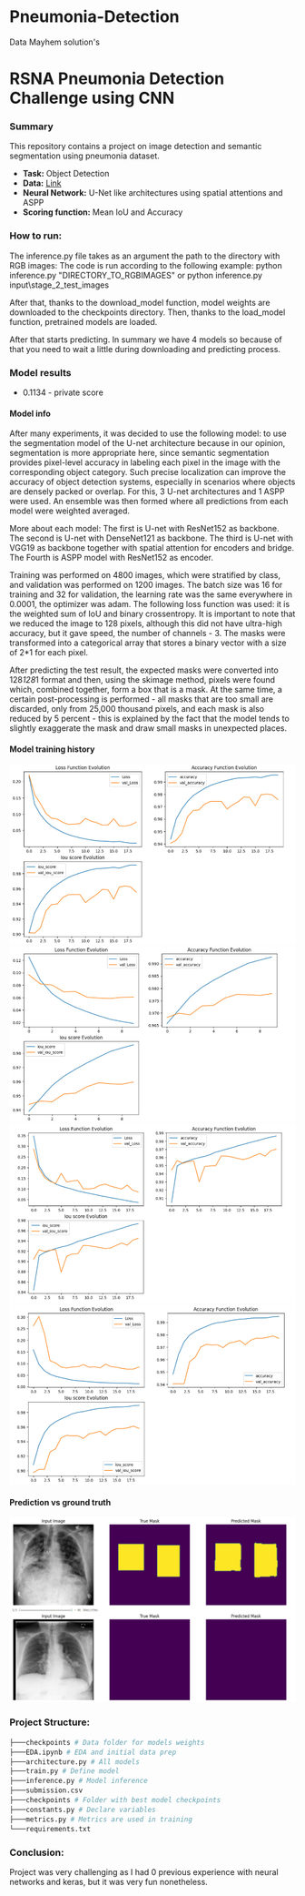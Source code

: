 # Pneumonia-Detection
Data Mayhem solution's

# RSNA Pneumonia Detection Challenge using CNN

### Summary
This repository contains a project on image detection and semantic segmentation using pneumonia dataset.


- **Task:** Object Detection <br>
- **Data:** <a href='https://www.kaggle.com/competitions/rsna-pneumonia-detection-challenge/data'>Link</a> <br>
- **Neural Network:** U-Net like architectures using spatial attentions and ASPP
- **Scoring function:** Mean IoU and Accuracy

### How to run:
The inference.py file takes as an argument the path to the directory with RGB images: 
The code is run according to the following example:
python inference.py "DIRECTORY_TO_RGBIMAGES" or python inference.py input\stage_2_test_images

After that, thanks to the download_model function, model weights are downloaded to the checkpoints directory. Then, thanks to the load_model function, pretrained models are loaded.

After that starts predicting. 
In summary we have 4 models so because of that you need to wait a little during downloading and predicting process.

### Model results
- 0.1134 - private score
#### Model info
After many experiments, it was decided to use the following model: to use the segmentation model of the U-net architecture because in our opinion, segmentation is more appropriate here, since semantic segmentation provides pixel-level accuracy in labeling each pixel in the image with the corresponding object category. Such precise localization can improve the accuracy of object detection systems, especially in scenarios where objects are densely packed or overlap.
For this, 3 U-net architectures and 1 ASPP were used. An ensemble was then formed where all predictions from each model were weighted averaged.

More about each model:
The first is U-net with ResNet152 as backbone.
The second is U-net with DenseNet121 as backbone.
The third is U-net with VGG19 as backbone together with spatial attention for encoders and bridge.
The Fourth is ASPP model with ResNet152 as encoder.

Training was performed on 4800 images, which were stratified by class, and validation was performed on 1200 images. The batch size was 16 for training and 32 for validation, the learning rate was the same everywhere in 0.0001, the optimizer was adam. The following loss function was used: it is the weighted sum of IoU and binary crossentropy.
It is important to note that we reduced the image to 128 pixels, although this did not have ultra-high accuracy, but it gave speed, the number of channels - 3. The masks were transformed into a categorical array that stores a binary vector with a size of 2*1 for each pixel.

After predicting the test result, the expected masks were converted into 128*128*1 format and then, using the skimage method, pixels were found which, combined together, form a box that is a mask. At the same time, a certain post-processing is performed - all masks that are too small are discarded, only from 25,000 thousand pixels, and each mask is also reduced by 5 percent - this is explained by the fact that the model tends to slightly exaggerate the mask and draw small masks in unexpected places.

#### Model training history
<img src="results\model1.jpg"/>
<img src="results\model2.jpg"/>
<img src="results\model3.jpg"/>
<img src="results\model4.jpg"/>


#### Prediction vs ground truth
<img src="results\comparing.jpg"/>

### Project Structure:
```bash
├───checkpoints # Data folder for models weights
├───EDA.ipynb # EDA and initial data prep
├───architecture.py # All models
├───train.py # Define model
├───inference.py # Model inference 
├───submission.csv
├───checkpoints # Folder with best model checkpoints
├───constants.py # Declare variables
├───metrics.py # Metrics are used in training
└───requirements.txt
```

### Conclusion:
Project was very challenging as I had 0 previous experience with neural networks and keras, but it was very fun nonetheless.
